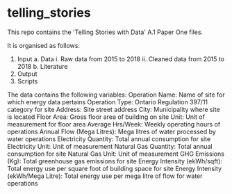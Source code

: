 # telling_stories
This repo contains the 'Telling Stories with Data' A.1 Paper One files. 

It is organised as follows:

1. Input
	a. Data
		i. Raw data from 2015 to 2018
		ii. Cleaned data from 2015 to 2018
	b. Literature
2. Output
3. Scripts

The data contains the following variables:
Operation Name: Name of site for which energy data pertains
Operation Type: Ontario Regulation 397/11 category for site
Address:	Site street address
City: Municipality where site is located
Floor Area: Gross floor area of building on site
Unit:	Unit of measurement for floor area
Average Hrs/Week:	Weekly operating hours of operations
Annual Flow (Mega Litres):	Mega litres of water processed by water operations
Electricity Quantity:	Total annual consumption for site
Electricity Unit:	Unit of measurement
Natural Gas Quantity:	Total annual consumption for site
Natural Gas Unit: Unit of measurement
GHG Emissions (Kg): Total greenhouse gas emissions for site
Energy Intensity (ekWh/sqft): Total energy use per square foot of building space for site
Energy Intensity (ekWh/Mega Litre): Total energy use per mega litre of flow for water operations

